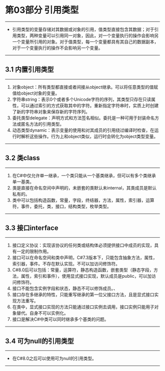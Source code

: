 # 第03部分 引用类型

---

- 引用类型的变量存储对其数据或对象的引用，值类型直接包含其数据；对于引用类型，两种变量可以引用同一对象，因此，对一个变量执行的操作会影响另一个变量所引用的对象。对于值类型，每一个变量都具有其自己的数据副本，对于一个变量执行的操作不会影响另一个变量。

---

## 3.1 内置引用类型

---

1. 对象object：所有类型都直接或者间接从object继承。可以将任意类型的值赋值给object对象的变量。
2. 字符串string：表示0个或者多个Unicode字符的序列，其类型只存在只读属性，可以通过索引的方式获取其中的字符。重新指定字符串时，实质上时创建了新的字符串对象来保存新的字符序列。
3. 委托类型delegate：声明方式和方法签名相似。委托是一种可用于封装命名方法或匿名方法的引用类型。
4. 动态类型dynamic：表示变量的使用和对其成员的引用绕过编译时检查，在运行时解析这些操作。行为上和object类似，运行时会转化为object类型变量。

---

## 3.2 类class

---

1. 在C#中仅允许单一继承，一个类只能从一个基类继承，但可以有多个类继承单一基类。
2. 类是直接在命名空间中声明的，未嵌套的类默认未internal，其类成员是默认私有的。
3. 类中可以包括构造函数，常量，字段，终结器，方法，属性，索引器，运算符，事件，委托，类，接口，结构类型，枚举类型。

---

## 3.3 接口interface

---

1. 接口定义协议：实现该协议的任何类或结构体必须提供接口中成员的实现，具有一定的限制作用。
2. 接口可以在命名空间和类中声明，C#7.3版本下，只能包含抽象方法，属性，索引器，事件。不存在默认实现。不可以加访问修饰符。
3. C#8.0后可以包括：常量，运算符，静态构造函数，嵌套类型（静态字段，方法，属性，索引和事件），使用显式接口实现，默认成员是public，可以加访问修饰符。
4. 接口不能包含实例字段和状态，静态不可以修饰成员。、
5. 接口存在多继承的特性，只能重写继承的第一位父接口方法，且是显式接口实现方法重写。
6. 在类中，显式接口实现的方法只能通过接口实例去调用，接口实例只能用子对象替代。自身不可以实例化。
7. 接口是解决C#中类可以同时继承多个基类的问题。

---

## 3.4 可为null的引用类型

---

- 在C#8.0之后可以使用可为null的引用类型。

---
